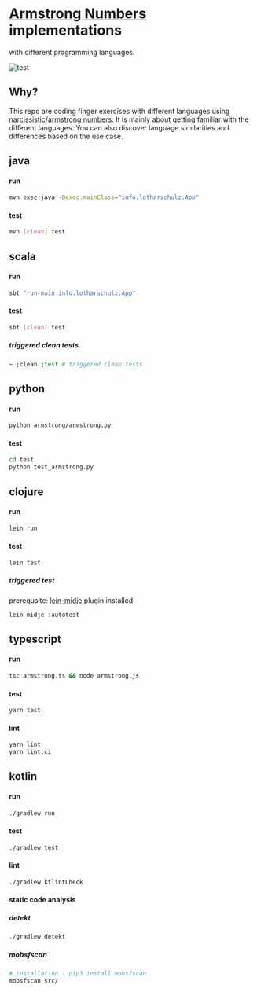 # [Armstrong Numbers](https://en.wikipedia.org/wiki/Narcissistic_number) implementations
with different programming languages.

![test](https://github.com/lotharschulz/armstrongNumbers/actions/workflows/tests.yaml/badge.svg)

## Why?
This repo are coding finger exercises with different languages using [narcissistic/armstrong numbers](https://en.wikipedia.org/wiki/Narcissistic_number). It is mainly about getting familiar with the different languages.
You can also discover language similarities and differences based on the use case.

## java

#### run
```sh
mvn exec:java -Dexec.mainClass="info.lotharschulz.App"
```
#### test
```sh
mvn [clean] test
```

## scala

#### run
```sh
sbt "run-main info.lotharschulz.App"
```
#### test
```sh
sbt [clean] test
```
##### triggered clean tests
```sh
~ ;clean ;test # triggered clean tests
```

## python

#### run
```sh
python armstrong/armstrong.py
```
#### test
```sh
cd test
python test_armstrong.py
```

## clojure

#### run
```sh
lein run
```
#### test
```sh
lein test
```
##### triggered test
prerequsite: [lein-midje](https://github.com/marick/lein-midje) plugin installed
```sh
lein midje :autotest
```

## typescript

#### run
```sh
tsc armstrong.ts && node armstrong.js
```
#### test
```sh
yarn test
```

#### lint
```sh
yarn lint
yarn lint:ci
```


## kotlin

#### run
```sh
./gradlew run
```
#### test
```sh
./gradlew test
```

#### lint
```sh
./gradlew ktlintCheck
```

#### static code analysis

##### detekt

```sh
./gradlew detekt
```

##### mobsfscan

```sh
# installation - pip3 install mobsfscan
mobsfscan src/
```

